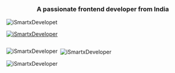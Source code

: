
<h3 align="center">A passionate frontend developer from India</h3>

<p align="left"> <img src="https://komarev.com/ghpvc/?username=iSmartxDeveloper&label=Profile%20views&color=0e75b6&style=flat" alt="iSmartxDevelopet" /> </p>

<p align="left"> <a href="https://github.com/ryo-ma/github-profile-trophy"><img src="https://github-profile-trophy.vercel.app/?username=iSmartxDeveloper" alt="iSmartxDeveloper" /></a> </p>

<p align="left"> <a href="https://twitter.com/" target="blank"><img src="https://img.shields.io/twitter/follow/?logo=twitter&style=for-the-badge" alt="" /></a> </p>


<p><img align="left" src="https://github-readme-stats.vercel.app/api/top-langs?username=iSmartxDeveloper&show_icons=true&locale=en&layout=compact" alt="iSmartxDeveloper" /></p>

<p>&nbsp;<img align="center" src="https://github-readme-stats.vercel.app/api?username=iSmartxDeveloper&show_icons=true&locale=en" alt="iSmartxDeveloper" /></p>

<p><img align="center" src="https://github-readme-streak-stats.herokuapp.com/?user=iSmartxDeveloper&" alt="iSmartxDeveloper" /></p>
